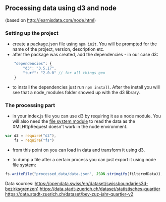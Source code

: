 ## Processing data using d3 and node

(based on http://learnjsdata.com/node.html)

### Setting up the project

- create a package.json file using ```npm init```. You will be prompted for the name of the project, version, description etc.
- after the package was created, add the dependencies - in our case d3:
```javascript
    "dependencies": {
        "d3": "3.5.17",
        "turf": "2.0.0" // for all things geo
    }
````
- to install the dependencies just run ```npm install```. After the install you will see that a node_modules folder showed up with the d3 library.

### The processing part

- in your index.js file you can use d3 by requiring it as a node module. You will also need the [file system module](https://nodejs.org/api/fs.html) to read the data as the XMLHttpRequest doesn't work in the node environment.
```javascript
var d3 = require("d3"),
    fs = require("fs")
```

- from this point on you can load in data and transform it using d3.

- to dump a file after a certain process you can just export it using node file system:
```javascript
fs.writeFile("processed_data/data.json", JSON.stringify(filteredData));
```


Data sources:
https://opendata.swiss/en/dataset/swissboundaries3d-bezirksgrenzen1
https://data.stadt-zuerich.ch/dataset/statistisches-quartier
https://data.stadt-zuerich.ch/dataset/bev-zuz-jahr-quartier-v2